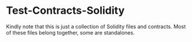 # Test-Contracts-Solidity

Kindly note that this is just a collection of Solidity files and contracts. Most of these files belong together, some are standalones. 
